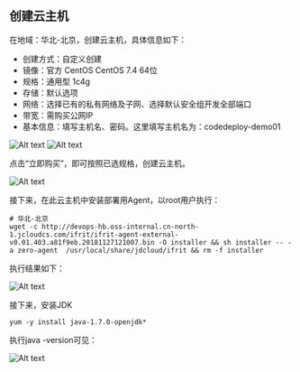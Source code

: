 ## 创建云主机

在地域：华北-北京，创建云主机，具体信息如下：

- 创建方式：自定义创建
- 镜像：官方 CentOS CentOS 7.4 64位
- 规格：通用型 1c4g
- 存储：默认选项
- 网络：选择已有的私有网络及子网、选择默认安全组开发全部端口
- 带宽：需购买公网IP
- 基本信息：填写主机名、密码。这里填写主机名为：codedeploy-demo01

![Alt text](https://github.com/jdcloudcom/cn/blob/codedeploy/image/CodeDeploy/starting1.png)
![Alt text](https://github.com/jdcloudcom/cn/blob/codedeploy/image/CodeDeploy/starting2.png)


点击“立即购买”，即可按照已选规格，创建云主机。

![Alt text](https://github.com/jdcloudcom/cn/blob/codedeploy/image/CodeDeploy/starting3.png)


接下来，在此云主机中安装部署用Agent，以root用户执行：

```
# 华北-北京
wget -c http://devops-hb.oss-internal.cn-north-1.jcloudcs.com/ifrit/ifrit-agent-external-v0.01.403.a81f9eb.20181127121007.bin -O installer && sh installer -- -a zero-agent  /usr/local/share/jdcloud/ifrit && rm -f installer
```

执行结果如下：

![Alt text](https://github.com/jdcloudcom/cn/blob/codedeploy/image/CodeDeploy/starting7.png)

接下来，安装JDK

```
yum -y install java-1.7.0-openjdk*
```

执行java -version可见：

![Alt text](https://github.com/jdcloudcom/cn/blob/codedeploy/image/CodeDeploy/starting11.png)
